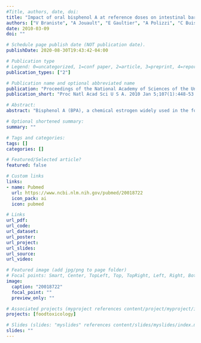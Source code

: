 ```yaml
---
#Title, authors, date, doi:
title: "Impact of oral bisphenol A at reference doses on intestinal barrier function and sex differences after perinatal exposure in rats."
authors: ["V Braniste", "A Jouault", "E Gaultier", "A Polizzi", "C Buisson-Brenac", "M Leveque", "PG Martin", "V Theodorou", "J Fioramonti", "E Houdeau"]
date: 2010-03-09
doi: ""

# Schedule page publish date (NOT publication date).
publishDate: 2020-08-30T19:43:42-04:00

# Publication type
# Legend: 0=uncategorized, 1=conf paper, 2=article, 3=preprint, 4=report, 5=book, 6=book chapter, 7=thesis, 8=patent
publication_types: ["2"]

# Publication name and optional abbreviated name
publication: "Proceedings of the National Academy of Sciences of the United States of America"
publication_short: "Proc Natl Acad Sci U S A. 2010 Jan 5;107(1):448-53."

# Abstract:
abstract: "Bisphenol A (BPA), a chemical estrogen widely used in the food-packaging industry and baby bottles, is recovered in human fluids (0.1-10 nM). Recent studies have reported that BPA is hormonally active at low doses, emphasizing the debate of a risk for human health. Estrogen receptors are expressed in the colon, and although the major route of BPA exposure is food, the effects on gut have received no attention. We first examined the endocrine disrupting potency of BPA on colonic paracellular permeability (CPP), experimental colitis, and visceral sensitivity in ovariectomized rats orally exposed to 5 mg/kg/d BPA (i.e., the no observed adverse effect level), 50 microg/kg/d BPA (i.e., tolerable daily intake), or lower doses. BPA dose-dependently decreased basal CPP, with a half-maximal inhibitory dose of 5.2 microg/kg/d, 10-fold below the tolerable daily intake. This correlated with an increase in epithelial tight junction sealing, also observed in Caco-2 cells exposed to 10 nM BPA. When ovariectomized rats were fed with BPA at the no observed adverse effect level, the severity of colitis was reduced, whereas the same dose increased pain sensitivity to colorectal stimuli. We then examined the impact of perinatal exposure to BPA on intestinal permeability and inflammatory response in the offspring. In female rats, but not in male rats, perinatal BPA evoked a decrease of CPP in adulthood, whereas the proinflammatory response of colonic mucosa was strengthened. This study first demonstrates that the xenoestrogen BPA at reference doses influences intestinal barrier function and gut nociception. Moreover, perinatal exposure promotes the development of severe inflammation in adult female offspring only."

# Optional shortened summary:
summary: ""

# Tags and categories:
tags: []
categories: []

# Featured/Selected article?
featured: false

# Custom links
links:
- name: Pubmed
  url: https://www.ncbi.nlm.nih.gov/pubmed/20018722
  icon_pack: ai
  icon: pubmed

# Links
url_pdf:
url_code:
url_dataset:
url_poster:
url_project:
url_slides:
url_source:
url_video:

# Featured image (add jpg/png to page folder)
# Focal points: Smart, Center, TopLeft, Top, TopRight, Left, Right, BottomLeft, Bottom, BottomRight
image: 
  caption: "20018722"
  focal_point: ""
  preview_only: ""

# Associated projects (myproject references content/project/myproject/index.md)
projects: [foodtoxicology]

# Slides (slides: "myslides" references content/slides/myslides/index.md)
slides: ""
---
```

